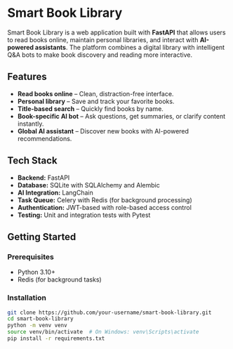 # Smart Book Library

Smart Book Library is a web application built with **FastAPI** that allows users to read books online, maintain personal libraries, and interact with **AI-powered assistants**. The platform combines a digital library with intelligent Q&A bots to make book discovery and reading more interactive.

## Features
- **Read books online** – Clean, distraction-free interface.  
- **Personal library** – Save and track your favorite books.  
- **Title-based search** – Quickly find books by name.  
- **Book-specific AI bot** – Ask questions, get summaries, or clarify content instantly.  
- **Global AI assistant** – Discover new books with AI-powered recommendations.  

## Tech Stack
- **Backend:** FastAPI  
- **Database:** SQLite with SQLAlchemy and Alembic  
- **AI Integration:** LangChain  
- **Task Queue:** Celery with Redis (for background processing)  
- **Authentication:** JWT-based with role-based access control  
- **Testing:** Unit and integration tests with Pytest  

## Getting Started

### Prerequisites
- Python 3.10+  
- Redis (for background tasks)  

### Installation
```bash
git clone https://github.com/your-username/smart-book-library.git
cd smart-book-library
python -m venv venv
source venv/bin/activate  # On Windows: venv\Scripts\activate
pip install -r requirements.txt
